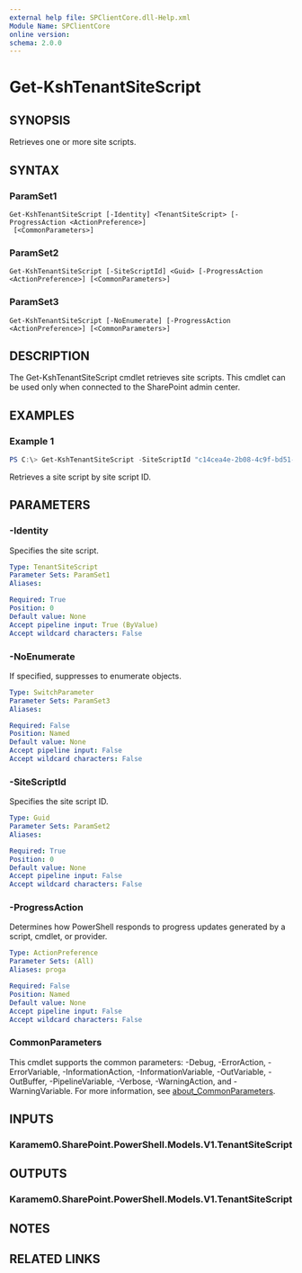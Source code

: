 ```yaml
---
external help file: SPClientCore.dll-Help.xml
Module Name: SPClientCore
online version:
schema: 2.0.0
---
```


# Get-KshTenantSiteScript

## SYNOPSIS
Retrieves one or more site scripts.

## SYNTAX

### ParamSet1
```
Get-KshTenantSiteScript [-Identity] <TenantSiteScript> [-ProgressAction <ActionPreference>]
 [<CommonParameters>]
```

### ParamSet2
```
Get-KshTenantSiteScript [-SiteScriptId] <Guid> [-ProgressAction <ActionPreference>] [<CommonParameters>]
```

### ParamSet3
```
Get-KshTenantSiteScript [-NoEnumerate] [-ProgressAction <ActionPreference>] [<CommonParameters>]
```

## DESCRIPTION
The Get-KshTenantSiteScript cmdlet retrieves site scripts. This cmdlet can be used only when connected to the SharePoint admin center.

## EXAMPLES

### Example 1
```powershell
PS C:\> Get-KshTenantSiteScript -SiteScriptId "c14cea4e-2b08-4c9f-bd51-8da187decdb5"
```

Retrieves a site script by site script ID.

## PARAMETERS

### -Identity
Specifies the site script.

```yaml
Type: TenantSiteScript
Parameter Sets: ParamSet1
Aliases:

Required: True
Position: 0
Default value: None
Accept pipeline input: True (ByValue)
Accept wildcard characters: False
```

### -NoEnumerate
If specified, suppresses to enumerate objects.

```yaml
Type: SwitchParameter
Parameter Sets: ParamSet3
Aliases:

Required: False
Position: Named
Default value: None
Accept pipeline input: False
Accept wildcard characters: False
```

### -SiteScriptId
Specifies the site script ID.

```yaml
Type: Guid
Parameter Sets: ParamSet2
Aliases:

Required: True
Position: 0
Default value: None
Accept pipeline input: False
Accept wildcard characters: False
```

### -ProgressAction
Determines how PowerShell responds to progress updates generated by a script, cmdlet, or provider.

```yaml
Type: ActionPreference
Parameter Sets: (All)
Aliases: proga

Required: False
Position: Named
Default value: None
Accept pipeline input: False
Accept wildcard characters: False
```

### CommonParameters
This cmdlet supports the common parameters: -Debug, -ErrorAction, -ErrorVariable, -InformationAction, -InformationVariable, -OutVariable, -OutBuffer, -PipelineVariable, -Verbose, -WarningAction, and -WarningVariable. For more information, see [about_CommonParameters](http://go.microsoft.com/fwlink/?LinkID=113216).

## INPUTS

### Karamem0.SharePoint.PowerShell.Models.V1.TenantSiteScript
## OUTPUTS

### Karamem0.SharePoint.PowerShell.Models.V1.TenantSiteScript
## NOTES

## RELATED LINKS

